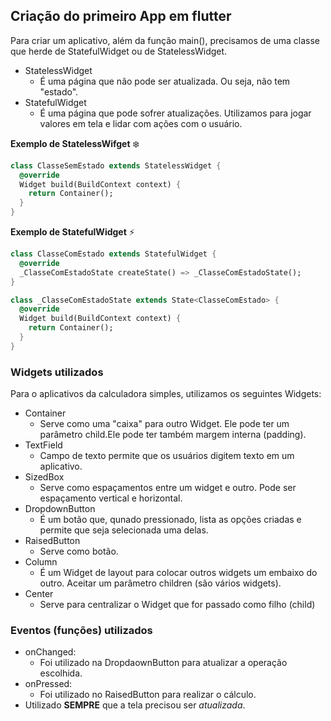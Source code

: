 ## Criação do primeiro App em flutter

Para criar um aplicativo, além da função main(), precisamos de uma classe que herde de StatefulWidget ou de StatelessWidget.
- StatelessWidget 
  - É uma página que não pode ser atualizada. Ou seja, não tem "estado".
- StatefulWidget
  - É uma página que pode sofrer atualizações. Utilizamos para jogar valores em tela e lidar  com ações com o usuário.

**Exemplo de StatelessWifget** :snowflake:
```dart
class ClasseSemEstado extends StatelessWidget {
  @override
  Widget build(BuildContext context) {
    return Container();
  }
}
```
**Exemplo de StatefulWidget** :zap:
```dart
class ClasseComEstado extends StatefulWidget {
  @override
  _ClasseComEstadoState createState() => _ClasseComEstadoState();
}

class _ClasseComEstadoState extends State<ClasseComEstado> {
  @override
  Widget build(BuildContext context) {
    return Container();
  }
}
```
### Widgets utilizados

Para o aplicativos da calculadora simples, utilizamos os seguintes Widgets:
 - Container
   - Serve como uma "caixa" para outro Widget. Ele pode ter um parâmetro child.Ele pode ter também margem interna (padding).
 - TextField
   - Campo de texto permite que os usuários digitem texto em um aplicativo.
 - SizedBox
   - Serve como espaçamentos entre um widget e outro. Pode ser espaçamento vertical e horizontal.
 - DropdownButton
   - É um botão que, qunado pressionado, lista as opções criadas e permite que seja selecionada uma delas.
 - RaisedButton
   - Serve como botão.
 - Column
   - É um Widget de layout para colocar outros widgets um embaixo do outro. Aceitar um parâmetro children (são vários widgets).
 - Center
   - Serve para centralizar o Widget que for passado como filho (child)
  
  ### Eventos (funções) utilizados
  
  - onChanged:
    - Foi utilizado na DropdaownButton para atualizar a operação escolhida.
  - onPressed:
    - Foi utilizado no RaisedButton para realizar o cálculo.
  - Utilizado **SEMPRE** que a tela precisou ser *atualizada*.
